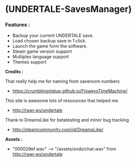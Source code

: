 # (UNDERTALE-SavesManager)


### Features :

 * Backup your current UNDERTALE save.
 * Load chosen backup save in 1 click.
 * Launch the game form the software.
 * Steam game version support
 * Multiples language support
 * Themes support


**Credits :**

That really help me for naming from saveroom numbers
* https://crumblingstatue.github.io/FloweysTimeMachine/

This site is awesome lots of ressources that helped me
* http://rawr.ws/undertale

Thank to DreamsLike for betatesting and minor bug tracking
* http://steamcommunity.com/id/DreamsLike/


**Assets :**

- "000029ef.wav" --> "/assets/snds/chat.wav" from http://rawr.ws/undertale
